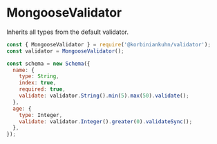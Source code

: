 # MongooseValidator

Inherits all types from the default validator.

``` javascript
const { MongooseValidator } = require('@korbiniankuhn/validator');
const validator = MongooseValidator();

const schema = new Schema({
  name: {
    type: String,
    index: true,
    required: true,
    validate: validator.String().min(5).max(50).validate();
  },
  age: {
    type: Integer,
    validate: validator.Integer().greater(0).validateSync();
  },
});
```